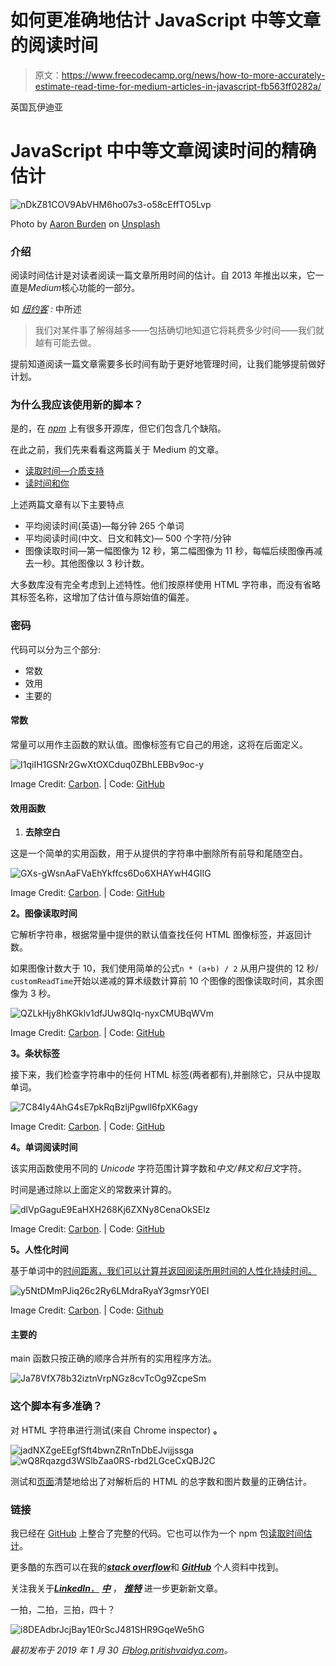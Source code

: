 # 如何更准确地估计 JavaScript 中等文章的阅读时间

> 原文：<https://www.freecodecamp.org/news/how-to-more-accurately-estimate-read-time-for-medium-articles-in-javascript-fb563ff0282a/>

英国瓦伊迪亚

# JavaScript 中中等文章阅读时间的精确估计

![nDkZ81COV9AbVHM6ho07s3-o58cEffTO5Lvp](img/ee965f67dd785e957035f5cd9936c2b9.png)

Photo by [Aaron Burden](https://unsplash.com/@aaronburden?utm_source=medium&utm_medium=referral) on [Unsplash](https://unsplash.com?utm_source=medium&utm_medium=referral)

### 介绍

阅读时间估计是对读者阅读一篇文章所用时间的估计。自 2013 年推出以来，它一直是*Medium*核心功能的一部分。

如 [*纽约客*](https://www.newyorker.com/tech/annals-of-technology/a-list-of-reasons-why-our-brains-love-lists) *:* 中所述

> 我们对某件事了解得越多——包括确切地知道它将耗费多少时间——我们就越有可能去做。

提前知道阅读一篇文章需要多长时间有助于更好地管理时间，让我们能够提前做好计划。

### 为什么我应该使用新的脚本？

是的，在 [*npm*](https://npmjs.com) 上有很多开源库，但它们包含几个缺陷。

在此之前，我们先来看看这两篇关于 Medium 的文章。

*   [读取时间—介质支持](https://help.medium.com/hc/en-us/articles/214991667-Read-time)
*   [读时间和你](https://blog.medium.com/read-time-and-you-bc2048ab620c)

上述两篇文章有以下主要特点

*   平均阅读时间(英语)—每分钟 265 个单词
*   平均阅读时间(中文、日文和韩文)— 500 个字符/分钟
*   图像读取时间—第一幅图像为 12 秒，第二幅图像为 11 秒，每幅后续图像再减去一秒。其他图像以 3 秒计数。

大多数库没有完全考虑到上述特性。他们按原样使用 HTML 字符串，而没有省略其标签名称，这增加了估计值与原始值的偏差。

### 密码

代码可以分为三个部分:

*   常数
*   效用
*   主要的

#### 常数

常量可以用作主函数的默认值。图像标签有它自己的用途，这将在后面定义。

![I1qiIH1GSNr2GwXtOXCduq0ZBhLEBBv9oc-y](img/982f9db0256ac7b41fad7a95d5641168.png)

Image Credit: [Carbon](https://github.com/dawnlabs/carbon). | Code: [GitHub](https://github.com/pritishvaidya/read-time-estimate/blob/master/src/constants/index.js)

#### 效用函数

1.  **去除空白**

这是一个简单的实用函数，用于从提供的字符串中删除所有前导和尾随空白。

![GXs-gWsnAaFVaEhYkffcs6Do6XHAYwH4GIIG](img/a5344d93871d4376a68c6df982cb3dc5.png)

Image Credit: [Carbon](https://github.com/dawnlabs/carbon). | Code: [GitHub](https://github.com/pritishvaidya/read-time-estimate/blob/master/src/utils/strip-whitespace.js)

**2。图像读取时间**

它解析字符串，根据常量中提供的默认值查找任何 HTML 图像标签，并返回计数。

如果图像计数大于 10，我们使用简单的公式`n * (a+b) / 2` 从用户提供的 12 秒/ `customReadTime`开始以递减的算术级数计算前 10 个图像的图像读取时间，其余图像为 3 秒。

![QZLkHjy8hKGklv1dfJUw8QIq-nyxCMUBqWVm](img/cb3553e9aba724221f1a6f108ce7b9df.png)

Image Credit: [Carbon](https://github.com/dawnlabs/carbon). | Code: [GitHub](https://github.com/pritishvaidya/read-time-estimate/blob/master/src/utils/image-read-time.js)

**3。条状标签**

接下来，我们检查字符串中的任何 HTML 标签(两者都有),并删除它，只从中提取单词。

![7C84Iy4AhG4sE7pkRqBzljPgwll6fpXK6agy](img/d2aba8afce64542b8a73eb7ffd827ffd.png)

Image Credit: [Carbon](https://github.com/dawnlabs/carbon). | Code: [GitHub](https://github.com/pritishvaidya/read-time-estimate/blob/master/src/utils/strip-tags.js)

**4。单词阅读时间**

该实用函数使用不同的 *Unicode* 字符范围计算字数和*中文/韩文和日文*字符。

时间是通过除以上面定义的常数来计算的。

![dlVpGaguE9EaHXH268Kj6ZXNy8CenaOkSElz](img/080dd60e4898c4fc8d4507a191288974.png)

Image Credit: [Carbon](https://github.com/dawnlabs/carbon). | Code: [GitHub](https://github.com/pritishvaidya/read-time-estimate/blob/master/src/utils/words-read-time.js)

**5。人性化时间**

基于单词中的[时间距离，我们可以计算并返回阅读所用时间的人性化持续时间。](https://api.rubyonrails.org/classes/ActionView/Helpers/DateHelper.html#method-i-distance_of_time_in_words)

![y5NtDMmPJiq26c2Ry6LMdraRyaY3gmsrY0EI](img/6b49b4f7582cbf981dd41671c5d2e217.png)

Image Credit: [Carbon](https://github.com/dawnlabs/carbon). | Code: [Github](https://github.com/pritishvaidya/read-time-estimate/blob/master/src/utils/humanize-time.js)

#### 主要的

main 函数只按正确的顺序合并所有的实用程序方法。

![Ja78VfX78b32iztnVrpNGz8cvTcOg9ZcpeSm](img/45726e3b9d83468bdf35759616f0c6ac.png)

### 这个脚本有多准确？

对 HTML 字符串进行测试(来自 Chrome inspector) **。**

![jadNXZgeEEgfSft4bwnZRnTnDbEJvijjssga](img/548fbfea7084fc512b6edad652c65bcd.png)![wQ8Rqazgd3WSlbZaa0RS-rbd2LGceCxQBJ2C](img/069c40dd1f418f5502ac1dcb016b0ba2.png)

测试和[页面](https://www.apple.com/in/pages/)清楚地给出了对解析后的 HTML 的总字数和图片数量的正确估计。

### 链接

我已经在 [GitHub](https://github.com/pritishvaidya/read-time-estimate) 上整合了完整的代码。它也可以作为一个 npm 包[读取时间估计](https://www.npmjs.com/package/read-time-estimate)。

更多酷的东西可以在我的[***stack overflow***](https://stackoverflow.com/users/6606831/pritish-vaidya)和 [***GitHub***](https://github.com/pritishvaidya) 个人资料中找到。

关注我关于[***LinkedIn***，](https://www.linkedin.com/in/pritish-vaidya-506686128/) [***中***](https://medium.com/@pritishvaidya94) ， [***推特***](https://twitter.com/PritishVaidya) 进一步更新新文章。

一拍，二拍，三拍，四十？

![i8DEAdbrJcjBay1E0rScJ481SHR9GqeWe5hG](img/6a5771051748844fd2fce3c87e367415.png)

*最初发布于 2019 年 1 月 30 日[blog.pritishvaidya.com](https://blog.pritishvaidya.com/posts/2019-01-30-a-simple-and-more-accurate-estimation-of-read-time-for-medium-articles-in-javascript/)。*